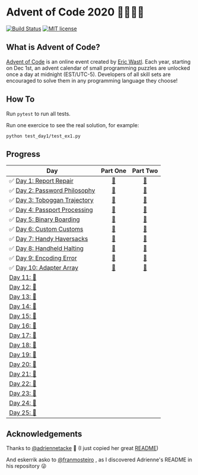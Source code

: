 # Advent of Code 2020 🎄👨‍💻🎄

[![Build Status](https://github.com/anxodio/aoc2020/workflows/build/badge.svg)](https://github.com/anxodio/aoc2020/actions)
[![MIT license](https://img.shields.io/badge/License-MIT-blue.svg)](https://opensource.org/licenses/MIT)

## What is Advent of Code?

[Advent of Code](http://adventofcode.com) is an online event created by [Eric Wastl](https://twitter.com/ericwastl). Each year, starting on Dec 1st, an advent calendar of small programming puzzles are unlocked once a day at midnight (EST/UTC-5). Developers of all skill sets are encouraged to solve them in any programming language they choose!

## How To

Run `pytest` to run all tests.

Run one exercice to see the real solution, for example:

```
python test_day1/test_ex1.py
```

## Progress

| Day                                                                                                  |                                  Part One                                  |                                  Part Two                                  |
| ---------------------------------------------------------------------------------------------------- | :------------------------------------------------------------------------: | :------------------------------------------------------------------------: |
| ✅ [Day 1: Report Repair](https://github.com/anxodio/aoc2020/tree/main/test_day1/exercise.txt)       |  [🌟](https://github.com/anxodio/aoc2020/tree/main/test_day1/test_ex1.py)  |  [🌟](https://github.com/anxodio/aoc2020/tree/main/test_day1/test_ex2.py)  |
| ✅ [Day 2: Password Philosophy](https://github.com/anxodio/aoc2020/tree/main/test_day2/exercise.txt) |  [🌟](https://github.com/anxodio/aoc2020/tree/main/test_day2/test_ex3.py)  |  [🌟](https://github.com/anxodio/aoc2020/tree/main/test_day2/test_ex4.py)  |
| ✅ [Day 3: Toboggan Trajectory](https://github.com/anxodio/aoc2020/tree/main/test_day3/exercise.txt) |  [🌟](https://github.com/anxodio/aoc2020/tree/main/test_day3/test_ex5.py)  |  [🌟](https://github.com/anxodio/aoc2020/tree/main/test_day3/test_ex6.py)  |
| ✅ [Day 4: Passport Processing](https://github.com/anxodio/aoc2020/tree/main/test_day4/exercise.txt) |  [🌟](https://github.com/anxodio/aoc2020/tree/main/test_day4/test_ex7.py)  |  [🌟](https://github.com/anxodio/aoc2020/tree/main/test_day4/test_ex8.py)  |
| ✅ [Day 5: Binary Boarding](https://github.com/anxodio/aoc2020/tree/main/test_day5/exercise.txt)     |  [🌟](https://github.com/anxodio/aoc2020/tree/main/test_day5/test_ex9.py)  | [🌟](https://github.com/anxodio/aoc2020/tree/main/test_day5/test_ex10.py)  |
| ✅ [Day 6: Custom Customs](https://github.com/anxodio/aoc2020/tree/main/test_day6/exercise.txt)      | [🌟](https://github.com/anxodio/aoc2020/tree/main/test_day6/test_ex11.py)  | [🌟](https://github.com/anxodio/aoc2020/tree/main/test_day6/test_ex12.py)  |
| ✅ [Day 7: Handy Haversacks](https://github.com/anxodio/aoc2020/tree/main/test_day7/exercise.txt)    | [🌟](https://github.com/anxodio/aoc2020/tree/main/test_day7/test_ex13.py)  | [🌟](https://github.com/anxodio/aoc2020/tree/main/test_day7/test_ex14.py)  |
| ✅ [Day 8: Handheld Halting](https://github.com/anxodio/aoc2020/tree/main/test_day8/exercise.txt)    | [🌟](https://github.com/anxodio/aoc2020/tree/main/test_day8/test_ex15.py)  | [🌟](https://github.com/anxodio/aoc2020/tree/main/test_day8/test_ex16.py)  |
| ✅ [Day 9: Encoding Error](https://github.com/anxodio/aoc2020/tree/main/test_day9/exercise.txt)      | [🌟](https://github.com/anxodio/aoc2020/tree/main/test_day9/test_ex17.py)  | [🌟](https://github.com/anxodio/aoc2020/tree/main/test_day9/test_ex18.py)  |
| ✅ [Day 10: Adapter Array](https://github.com/anxodio/aoc2020/tree/main/test_day10/exercise.txt)     | [🌟](https://github.com/anxodio/aoc2020/tree/main/test_day10/test_ex19.py) | [🌟](https://github.com/anxodio/aoc2020/tree/main/test_day10/test_ex20.py) |
| [Day 11: 🚧 ]()                                                                                      |                                                                            |                                                                            |
| [Day 12: 🚧 ]()                                                                                      |                                                                            |                                                                            |
| [Day 13: 🚧 ]()                                                                                      |                                                                            |                                                                            |
| [Day 14: 🚧 ]()                                                                                      |                                                                            |                                                                            |
| [Day 15: 🚧 ]()                                                                                      |                                                                            |                                                                            |
| [Day 16: 🚧 ]()                                                                                      |                                                                            |                                                                            |
| [Day 17: 🚧 ]()                                                                                      |                                                                            |                                                                            |
| [Day 18: 🚧 ]()                                                                                      |                                                                            |                                                                            |
| [Day 19: 🚧 ]()                                                                                      |                                                                            |                                                                            |
| [Day 20: 🚧 ]()                                                                                      |                                                                            |                                                                            |
| [Day 21: 🚧 ]()                                                                                      |                                                                            |                                                                            |
| [Day 22: 🚧 ]()                                                                                      |                                                                            |                                                                            |
| [Day 23: 🚧 ]()                                                                                      |                                                                            |                                                                            |
| [Day 24: 🚧 ]()                                                                                      |                                                                            |                                                                            |
| [Day 25: 🚧 ]()                                                                                      |                                                                            |                                                                            |

## Acknowledgements

Thanks to [@adriennetacke](https://github.com/adriennetacke) 🙌 (I just copied her great [README](https://github.com/adriennetacke/advent-of-code-2020/))

And eskerrik asko to [@franmosteiro](https://github.com/franmosteiro) , as I discovered Adrienne's README in his repository 😜

